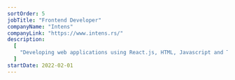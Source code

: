 ```yaml
---
sortOrder: 5
jobTitle: "Frontend Developer"
companyName: "Intens"
companyLink: "https://www.intens.rs/"
description:
  [
    "Developing web applications using React.js, HTML, Javascript and Typescript.",
  ]
startDate: 2022-02-01
---
```

